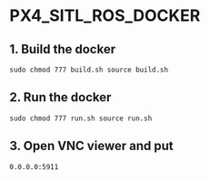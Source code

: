 # PX4_SITL_ROS_DOCKER

## 1. Build the docker

`
sudo chmod 777 build.sh
source build.sh
`

## 2. Run the docker

`
sudo chmod 777 run.sh
source run.sh
`

## 3. Open VNC viewer and put
`
0.0.0.0:5911
`


